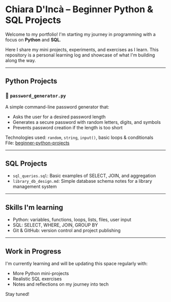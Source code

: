 # Chiara D'Incà – Beginner Python & SQL Projects

Welcome to my portfolio! I'm starting my journey in programming with a focus on **Python** and **SQL**.

Here I share my mini projects, experiments, and exercises as I learn. This repository is a personal learning log and showcase of what I'm building along the way.

---

## Python Projects

### 🔐 `password_generator.py`
A simple command-line password generator that:
- Asks the user for a desired password length
- Generates a secure password with random letters, digits, and symbols
- Prevents password creation if the length is too short

Technologies used: `random`, `string`, `input()`, basic loops & conditionals  
File: [beginner-python-projects](./password_generator.py)

---

## SQL Projects

- `sql_queries.sql`: Basic examples of SELECT, JOIN, and aggregation
- `library_db_design.md`: Simple database schema notes for a library management system

---

## Skills I'm learning
- Python: variables, functions, loops, lists, files, user input
- SQL: SELECT, WHERE, JOIN, GROUP BY
- Git & GitHub: version control and project publishing

---

## Work in Progress

I'm currently learning and will be updating this space regularly with:
- More Python mini-projects
- Realistic SQL exercises
- Notes and reflections on my journey into tech

Stay tuned! 
